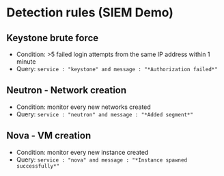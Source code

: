 # Detection rules (SIEM Demo)

## Keystone brute force
- Condition: >5 failed login attempts from the same IP address within 1 minute
- Query: `service : "keystone" and message : "*Authorization failed*"`

## Neutron - Network creation
- Condition: monitor every new networks created
- Query: `service : "neutron" and message : "*Added segment*" `

## Nova - VM creation
- Condition: monitor every new instance created
- Query: `service : "nova" and message : "*Instance spawned successfully*"`
